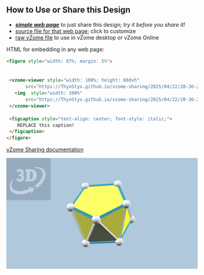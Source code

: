 
## How to Use or Share this Design

 - [***simple web page***](<https://ThynStyx.github.io/vzome-sharing/2025/04/22/20-36-22-Gyroelongated-Pentagonal-Prism/>) to just share this design; *try it before you share it!*
 - [source file for that web page](<https://github.com/ThynStyx/vzome-sharing/edit/main/2025/04/22/20-36-22-Gyroelongated-Pentagonal-Prism/index.md>); click to customize
 - [raw vZome file](<https://raw.githubusercontent.com/ThynStyx/vzome-sharing/main/2025/04/22/20-36-22-Gyroelongated-Pentagonal-Prism/Gyroelongated-Pentagonal-Prism.vZome>) to use in vZome desktop or vZome Online
 
 HTML for embedding in any web page:
 ```html
<figure style="width: 87%; margin: 5%">
  
  
  <vzome-viewer style="width: 100%; height: 60dvh" 
        src="https://ThynStyx.github.io/vzome-sharing/2025/04/22/20-36-22-Gyroelongated-Pentagonal-Prism/Gyroelongated-Pentagonal-Prism.vZome" >
    <img  style="width: 100%"
        src="https://ThynStyx.github.io/vzome-sharing/2025/04/22/20-36-22-Gyroelongated-Pentagonal-Prism/Gyroelongated-Pentagonal-Prism.png" >
  </vzome-viewer>

  <figcaption style="text-align: center; font-style: italic;">
     REPLACE this caption!
  </figcaption>
</figure>

 ```

[vZome Sharing documentation](https://vzome.github.io/vzome/sharing.html#how-it-works)

![Image](<Gyroelongated-Pentagonal-Prism.png>)


